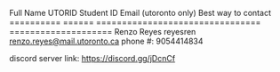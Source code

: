 Full Name UTORID Student ID Email (utoronto only) Best way to contact
========== ====== ================================ ====================
Renzo Reyes reyesren renzo.reyes@mail.utoronto.ca phone #: 9054414834

discord server link: https://discord.gg/jDcnCf
